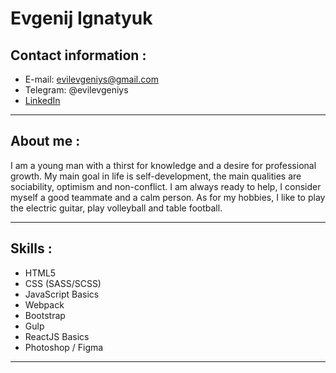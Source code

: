 # Evgenij Ignatyuk

## Contact information :
* E-mail: evilevgeniys@gmail.com
* Telegram: @evilevgeniys
* [LinkedIn](https://www.linkedin.com/in/evilevgeniys/)

*****

## About me :

I am a young man with a thirst for knowledge and a desire for professional growth. My main goal in life is self-development, the main qualities are sociability, optimism and non-conflict. I am always ready to help, I consider myself a good teammate and a calm person.
As for my hobbies, I like to play the electric guitar, play volleyball and table football.

*******

## Skills :
* HTML5
* CSS (SASS/SCSS)
* JavaScript Basics
* Webpack
* Bootstrap
* Gulp
* ReactJS Basics
* Photoshop / Figma

******


